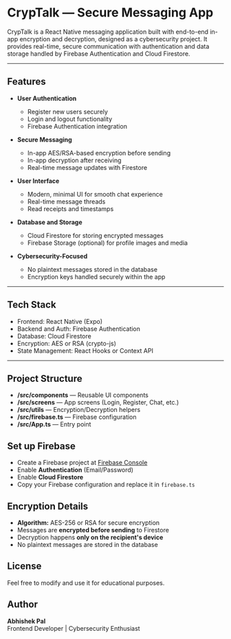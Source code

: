 # CrypTalk — Secure Messaging App

CrypTalk is a React Native messaging application built with end-to-end in-app encryption and decryption, designed as a cybersecurity project. It provides real-time, secure communication with authentication and data storage handled by Firebase Authentication and Cloud Firestore.

---

## Features

- **User Authentication**
  - Register new users securely
  - Login and logout functionality
  - Firebase Authentication integration

- **Secure Messaging**
  - In-app AES/RSA-based encryption before sending
  - In-app decryption after receiving
  - Real-time message updates with Firestore

- **User Interface**
  - Modern, minimal UI for smooth chat experience
  - Real-time message threads
  - Read receipts and timestamps

- **Database and Storage**
  - Cloud Firestore for storing encrypted messages
  - Firebase Storage (optional) for profile images and media

- **Cybersecurity-Focused**
  - No plaintext messages stored in the database
  - Encryption keys handled securely within the app

---

## Tech Stack

- Frontend: React Native (Expo)
- Backend and Auth: Firebase Authentication
- Database: Cloud Firestore
- Encryption: AES or RSA (crypto-js)
- State Management: React Hooks or Context API

---

## Project Structure

- **/src/components** — Reusable UI components  
- **/src/screens** — App screens (Login, Register, Chat, etc.)  
- **/src/utils** — Encryption/Decryption helpers  
- **/src/firebase.ts** — Firebase configuration  
- **/src/App.ts** — Entry point  

## Set up Firebase

- Create a Firebase project at [Firebase Console](https://console.firebase.google.com/)  
- Enable **Authentication** (Email/Password)  
- Enable **Cloud Firestore**  
- Copy your Firebase configuration and replace it in `firebase.ts`  

## Encryption Details

- **Algorithm:** AES-256 or RSA for secure encryption  
- Messages are **encrypted before sending** to Firestore  
- Decryption happens **only on the recipient's device**  
- No plaintext messages are stored in the database  

## License

Feel free to modify and use it for educational purposes.  

## Author

**Abhishek Pal**  
Frontend Developer | Cybersecurity Enthusiast  

